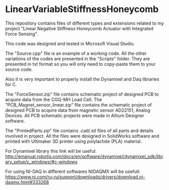 # LinearVariableStiffnessHoneycomb
This repository contains files of different types and extensions related to my project "Linear Negative Stiffness Honeycomb Actuator with Integrated Force Sensing".

This code was designed and tested in Microsoft Visual Studio.

The "Source.cpp" file is an example of a working code. All the other variations of the codes are presented in the "Scripts" folder.
They are presented in txt format so you will only need to copy-paste them to your source code. 

Also it is very important to properly install the Dynamixel and Daq libraries for C.

The "ForceSensor.zip" file contains schematic project of designed PCB to acquire data from the CGQ-MH Load Cell.
The "PCB_Magnet_sensor_linear.zip" file contains the schematic project of designed PCB to acquire data from magnetic sensor AD22151, Analog Devices.
All PCB schematic projects were made in Altium Designer software.

The "PrintedParts.zip" file contains .cad/.stl files of all parts and details involved in project. All the files were designed in SolidWorks software and printed with Ultimaker 3D printer using polylactide (PLA) material.

For Dynamixel library this link will be useful: http://emanual.robotis.com/docs/en/software/dynamixel/dynamixel_sdk/library_setup/c_windows/#c-windows

For using NI-DAQ in different softwares NIDAQMX will be usefull:
https://www.ni.com/ru-ru/support/downloads/drivers/download.ni-daqmx.html#333268

